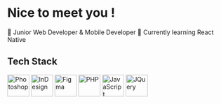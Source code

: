 # Nice to meet you !

🔸 Junior Web Developer & Mobile Developer
🔸 Currently learning React Native

## Tech Stack

<img src="https://i.imgur.com/XaugVZ9.png" alt="Photoshop" width="50" height="50"> <img src="https://i.imgur.com/U8hw5RF.png" alt="InDesign" width="50" height="50"> <img src="https://i.imgur.com/3CntkqM.png" alt="Figma" width="50" height="50"> <img src="https://i.imgur.com/vpi0voY.png" alt="PHP" width="50" height="50"> <img src="https://i.imgur.com/9iupVei.png" alt="JavaScript" width="50" height="50"> <img src="https://i.imgur.com/EyhvuMK.png" alt="JQuery" width="50" height="50">
